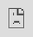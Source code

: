 ```yaml
---
layout: post
date:   2021-04-24
image: "/remapping-algeria-sp2021/images/Grabowski_PracticeThumbnail.jpg"
title:  "elg2177"
author: "Eleanor Grabowski"
---
```

#### Practice post by Ellie
For **my midterm project,** I explored the chapter of Maïssa Bey’s 2006 novel *Bleu blanc vert* in which Lilas takes walks around Algiers, during a period in which she is feeling trapped within gender roles, her marriage, and her apartment. This chapter (the first of the novel’s third section) differs greatly from the chapters surrounding it; for example, in Ali’s chapter immediately following it, he notes that Lilas pairs her long walks with obsessive reading in her room (195). Lilas’s subsequent chapter highlights her feeling of hopelessness; she describes herself as “Prisonnière d’un filet que l’on a tissé soi-même” (197). This chapter of walks, then, in which she both moves and speaks freely and confidently, deserves heightened attention.
Here is a practice list:
1. Item 1
2. Item 2
  3. Item 3
Here is a practice [hyperlink](https://centerforspatialresearch.github.io//methods-in-spatial-research-sp2021/).
Here is a practice image
![Practice image for GitHub tutorial](/remapping-algeria-sp2021/images/Grabowski_PracticeImage.jpg)





This is a document that is written in markdown. What is markdown? It is a 'markup language' that allows you to format plain text in a way that is easily converted to many different formats. For example, this document was written in markdown but will be used as an webpage and converted into HTML.

To present and turn in your final projects for Conflict Urbanism: Puerto Rico Now you will be editing this template. You will include all of the text of your paper here, along with any and all images, maps, videos, or other materials that you produce.

[This webpage](https://guides.github.com/features/mastering-markdown/) provides a comprehensive guide to markdown syntax. But to make things easier for you we are including a cheat sheet of the main things you need to know here.

#### Please use level 4 headings for major section divisions
(make sure to put two spaces after the end of the heading)

Write **words in bold** like this.

Italics are *similar* and are formatted like this.

To make a paragraph break you need to add two spaces at the end of your line before going to the next line.

See this is now a new paragraph.

Lists are easy:
1. they can be ordered
1. like this
1. notice that the numbers are automatically ordered
  1. use two spaces in front to indent

Or they can just be bullet points:
- like this
* or like this
  - use two spaces
  - to have nested lists

Use Author-Date parenthetical citations following Chicago Manual of Style conventions throughout your document, and add a works cited at the bottom of your post. See Author-Date quick guide [here](https://www-chicagomanualofstyle-org.ezproxy.cul.columbia.edu/tools_citationguide/citation-guide-2.html) for citation conventions.

To include hyperlinks format them like this [text of link](http://c4sr.columbia.edu/).

To embed images first ensure that the file is at least 740px wide. Then place the image file in a folder named for your group in the images folder. Then link to that image using the format here, but replace the file path with the name of your group's folder and appropriate image file name:

![description of image](/remapping-algeria-sp2021/images/sample_image.png)

If you want to include html files (i.e. an interactive map) host these via your personal github page, and then you can embed them in your document with a iframe. The format looks like this:

<div class="iframe-column"><iframe src="https://player.vimeo.com/video/290575503?title=0&byline=0&portrait=0" style="position:absolute;top:0;left:0;width:100%;height:100%;" frameborder="0"></iframe></div>


All you need to do to use one is replace the url that is between the two " ". Here is an iframe of mapbox tiles:

<div class="iframe-column"><iframe src="https://api.mapbox.com/styles/v1/mapbox/satellite-v9.html?title=true&access_token=pk.eyJ1IjoibWFwYm94IiwiYSI6ImNpejY4NDg1bDA1cjYzM280NHJ5NzlvNDMifQ.d6e-nNyBDtmQCVwVNivz7A#2/0/0" style="position:absolute;top:0;left:0;width:100%;height:100%;" frameborder="0"></iframe></div>
